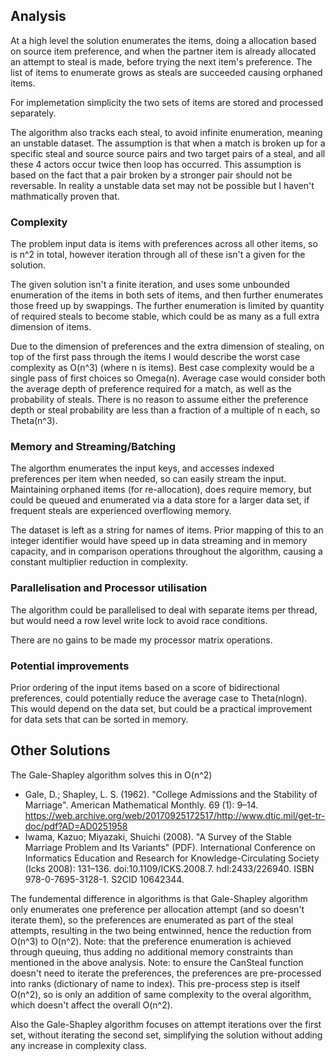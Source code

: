 Analysis
---

At a high level the solution enumerates the items, doing a allocation based on source item preference, 
and when the partner item is already allocated an attempt to steal is made, before trying the next item's 
preference. The list of items to enumerate grows as steals are succeeded causing orphaned items.

For implemetation simplicity the two sets of items are stored and processed separately.

The algorithm also tracks each steal, to avoid infinite enumeration, meaning an unstable dataset. The 
assumption is that when a match is broken up for a specific steal and source source pairs and two target pairs 
of a steal, and all these 4 actors occur twice then loop has occurred. This assumption is based on the fact that
a pair broken by a stronger pair should not be reversable. In reality a unstable data set may not be possible
but I haven't mathmatically proven that.

### Complexity

The problem input data is items with preferences across all other items, so is n^2 in total, however iteration 
through all of these isn't a given for the solution.

The given solution isn't a finite iteration, and uses some unbounded enumeration of the items in both sets of items, 
and then further enumerates those freed up by swappings. The further enumeration is limited by quantity of
required steals to become stable, which could be as many as a full extra dimension of items.

Due to the dimension of preferences and the extra dimension of stealing, on top of the first pass through the items I 
would describe the worst case complexity as O(n^3) (where n is items). Best case complexity would be a single pass 
of first choices so Omega(n). Average case would consider both the average depth of preference required for a match, 
as well as the probability of steals. There is no reason to assume either the preference depth or steal probability 
are less than a fraction of a multiple of n each, so Theta(n^3).

### Memory and Streaming/Batching

The algorthm enumerates the input keys, and accesses indexed preferences per item when needed, so can easily stream the 
input. Maintaining orphaned items (for re-allocation), does require memory, but could be queued and enumerated via a data store for
a larger data set, if frequent steals are experienced overflowing memory.

The dataset is left as a string for names of items. Prior mapping of this to an integer identifier would have speed up in data streaming
and in memory capacity, and in comparison operations throughout the algorithm, causing a constant multiplier reduction in complexity.  

### Parallelisation and Processor utilisation

The algorithm could be parallelised to deal with separate items per thread, but would need a row level write lock to avoid race conditions.

There are no gains to be made my processor matrix operations.

### Potential improvements

Prior ordering of the input items based on a score of bidirectional preferences, could potentially reduce the average case to Theta(nlogn). This would depend on the
data set, but could be a practical improvement for data sets that can be sorted in memory.

Other Solutions
---

The Gale-Shapley algorithm solves this in O(n^2)
- Gale, D.; Shapley, L. S. (1962). "College Admissions and the Stability of Marriage". American Mathematical Monthly. 
69 (1): 9–14. https://web.archive.org/web/20170925172517/http://www.dtic.mil/get-tr-doc/pdf?AD=AD0251958
-  Iwama, Kazuo; Miyazaki, Shuichi (2008). "A Survey of the Stable Marriage Problem and Its Variants" (PDF). 
International Conference on Informatics Education and Research for Knowledge-Circulating Society (Icks 2008): 
131–136. doi:10.1109/ICKS.2008.7. hdl:2433/226940. ISBN 978-0-7695-3128-1. S2CID 10642344.

The fundemental difference in algorithms is that Gale-Shapley algorithm only enumerates one preference per allocation attempt
(and so doesn't iterate them), so the preferences are enumerated as part of the steal attempts, resulting in the two being entwinned, 
hence the reduction from O(n^3) to O(n^2). 
Note: that the preference enumeration is achieved through queuing, thus adding no additional memory constraints than mentioned in the above analysis.
Note: to ensure the CanSteal function doesn't need to iterate the preferences, the preferences are pre-processed into ranks (dictionary of name to 
index). This pre-process step is itself O(n^2), so is only an addition of same complexity to the overal algorithm, which doesn't affect the overall
O(n^2). 

Also the Gale-Shapley algorithm focuses on attempt iterations over the first set, without iterating the second set, simplifying the 
solution without adding any increase in complexity class.